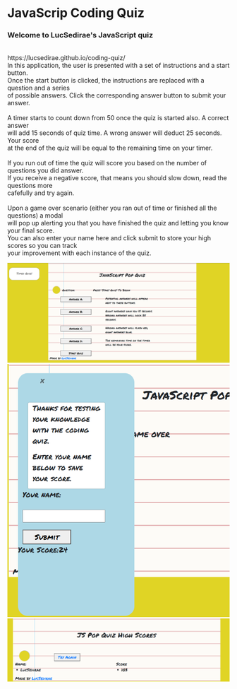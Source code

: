 # JavaScrip Coding Quiz
### Welcome to LucSedirae's JavaScript quiz
<br>
https://lucsedirae.github.io/coding-quiz/
<br>
In this application, the user is presented with a set of instructions and a start button.<br>
Once the start button is clicked, the instructions are replaced with a question and a series<br>
of possible answers. Click the corresponding answer button to submit your answer.<br>
<br>
A timer starts to count down from 50 once the quiz is started also. A correct answer<br>
will add 15 seconds of quiz time. A wrong answer will deduct 25 seconds. Your score<br>
at the end of the quiz will be equal to the remaining time on your timer.<br>
<br>
If you run out of time the quiz will score you based on the number of questions you did answer.<br>
If you receive a negative score, that means you should slow down, read the questions more<br>
cafefully and try again.<br>
<br>
Upon a game over scenario (either you ran out of time or finished all the questions) a modal<br>
will pop up alerting you that you have finished the quiz and letting you know your final score.<br>
You can also enter your name here and click submit to store your high scores so you can track<br>
your improvement with each instance of the quiz.<br>

![quiz overview](./assets/images/Screenshot-A.png)
![modal](./assets/images/Screenshot-C.png)
![high score page](./assets/images/Screenshot-B.png)

